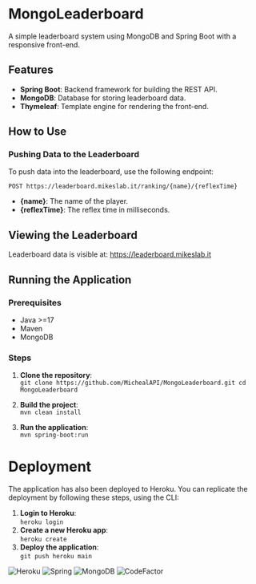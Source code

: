 # MongoLeaderboard

A simple leaderboard system using MongoDB and Spring Boot with a responsive front-end.

## Features

- **Spring Boot**: Backend framework for building the REST API.
- **MongoDB**: Database for storing leaderboard data.
- **Thymeleaf**: Template engine for rendering the front-end.

## How to Use

### Pushing Data to the Leaderboard

To push data into the leaderboard, use the following endpoint:

```http
POST https://leaderboard.mikeslab.it/ranking/{name}/{reflexTime}
```

- **{name}**: The name of the player.
- **{reflexTime}**: The reflex time in milliseconds.

## Viewing the Leaderboard
Leaderboard data is visible at: https://leaderboard.mikeslab.it  

## Running the Application

### Prerequisites
- Java >=17
- Maven
- MongoDB

### Steps
1. **Clone the repository**:  
`git clone https://github.com/MichealAPI/MongoLeaderboard.git
cd MongoLeaderboard`

2. **Build the project**:  
`mvn clean install`

3. **Run the application**:  
`mvn spring-boot:run`

# Deployment
The application has also been deployed to Heroku. You can replicate the deployment by following these steps, using the CLI: 

1. **Login to Heroku**:  
`heroku login`
2. **Create a new Heroku app**:  
`heroku create`
3. **Deploy the application**:  
`git push heroku main`


<img src="https://img.shields.io/badge/heroku-%23430098.svg?style=for-the-badge&logo=heroku&logoColor=white" alt="Heroku"></img>
<img src="https://img.shields.io/badge/spring-%236DB33F.svg?style=for-the-badge&logo=spring&logoColor=white" alt="Spring"></img>
<img src="https://img.shields.io/badge/MongoDB-%234ea94b.svg?style=for-the-badge&logo=mongodb&logoColor=white" alt="MongoDB"></img>
<img src="https://www.codefactor.io/repository/github/michealapi/mongoleaderboard/badge" alt="CodeFactor"></img> 